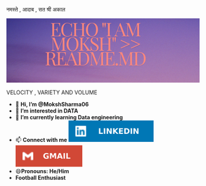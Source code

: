 नमस्ते , आदाब , सत श्री अकाल

![banner](https://github.com/MokshSharma06/MokshSharma06/blob/main/design.png?raw=true)

VELOCITY , VARIETY AND VOLUME 

- 👋 **Hi, I’m @MokshSharma06**
- 👀 **I’m interested in DATA**
- 🌱 **I’m currently learning Data engineering**
- 📫 **Connect with me** [![LinkedIn Profile](https://raw.githubusercontent.com/MokshSharma06/MokshSharma06/cfe6579ca945e4f27fea8a68955f10035b465b52/LINKEDIN.svg)](https://linkedin.com/in/moksh-sharma-dec2001)
                         [![GMAIL Profile](https://raw.githubusercontent.com/MokshSharma06/MokshSharma06/cfe6579ca945e4f27fea8a68955f10035b465b52/GMAIL.svg)](mailto:mokshsharma06@gmail.com)
- 😄**Pronouns: He/Him**
- **Football Enthusiast**
